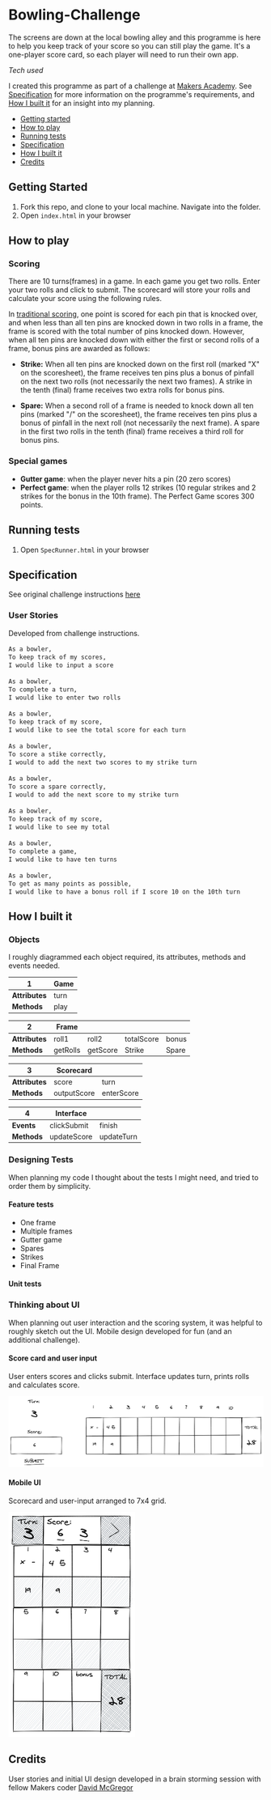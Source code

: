 # Bowling-Challenge #

The screens are down at the local bowling alley and this programme is here to help you keep track of your score so you can still play the game. It's a one-player score card, so each player will need to run their own app.

*Tech used*

I created this programme as part of a challenge at [Makers Academy](https://github.com/makersacademy). See [Specification](#Specification) for more information on the programme's requirements, and [How I built it](#How-i-built-it) for an insight into my planning.


* [Getting started](#Getting-Started)
* [How to play](#How-to-play)
* [Running tests](#Running-tests)
* [Specification](#Specification)
* [How I built it](#How-i-built-it)
* [Credits](#credits)


## Getting Started ##

1. Fork this repo, and clone to your local machine. Navigate into the folder.
2. Open `index.html` in your browser

## How to play ##

### Scoring ###

There are 10 turns(frames) in a game. In each game you get two rolls. Enter your two rolls and click to submit. The scorecard will store your rolls and calculate your score using the following rules.

In [traditional scoring](https://en.wikipedia.org/wiki/Ten-pin_bowling#Traditional_scoring), one point is scored for each pin that is knocked over, and when less than all ten pins are knocked down in two rolls in a frame, the frame is scored with the total number of pins knocked down. However, when all ten pins are knocked down with either the first or second rolls of a frame, bonus pins are awarded as follows:

- **Strike:** When all ten pins are knocked down on the first roll (marked "X" on the scoresheet), the frame receives ten pins plus a bonus of pinfall on the next two rolls (not necessarily the next two frames). A strike in the tenth (final) frame receives two extra rolls for bonus pins.

- **Spare:** When a second roll of a frame is needed to knock down all ten pins (marked "/" on the scoresheet), the frame receives ten pins plus a bonus of pinfall in the next roll (not necessarily the next frame). A spare in the first two rolls in the tenth (final) frame receives a third roll for bonus pins.

### Special games ###

- **Gutter game**: when the player never hits a pin (20 zero scores)
- **Perfect game**: when the player rolls 12 strikes (10 regular strikes and 2 strikes for the bonus in the 10th frame). The Perfect Game scores 300 points.

## Running tests ##

1. Open `SpecRunner.html` in your browser

## Specification ##

See original challenge instructions [here](Challenge-instructions.md)

### User Stories ###

Developed from challenge instructions.​

```
As a bowler,
To keep track of my scores,
I would like to input a score

As a bowler,
To complete a turn,
I would like to enter two rolls

As a bowler,
To keep track of my score,
I would like to see the total score for each turn

As a bowler,
To score a stike correctly,
I would to add the next two scores to my strike turn

As a bowler,
To score a spare correctly,
I would to add the next score to my strike turn

As a bowler,
To keep track of my score,
I would like to see my total

As a bowler,
To complete a game,
I would like to have ten turns

As a bowler,
To get as many points as possible,
I would like to have a bonus roll if I score 10 on the 10th turn
```

## How I built it ##

### Objects ###

I roughly diagrammed each object required, its attributes, methods and events needed.


  | 1            |**Game**|
  |--------------|--------|
  |**Attributes**|turn    |
  |**Methods**   |play    |
  
  

  | 2             |**Frame**|        |          |     | 
  |---------------|---------|--------|----------|-----|
  |**Attributes**|roll1    |roll2   |totalScore|bonus|
  |**Methods**   |getRolls |getScore|Strike    |Spare|

  

  | 3             |**Scorecard**|          |
  |---------------|-------------|----------|
  |**Attributes** |score        |turn      |
  |**Methods**    |outputScore  |enterScore|

  

  |4          |**Interface**|          |
  |-----------|-------------|----------|
  |**Events** |clickSubmit  |finish    |
  |**Methods**|updateScore  |updateTurn|

### Designing Tests 

When planning my code I thought about the tests I might need, and tried to order them by simplicity.

#### Feature tests

- One frame
- Multiple frames
- Gutter game
- Spares
- Strikes
- Final Frame

#### Unit tests

### Thinking about UI

When planning out user interaction and the scoring system, it was helpful to roughly sketch out the UI. Mobile design developed for fun (and an additional challenge).

#### Score card and user input

User enters scores and clicks submit. Interface updates turn, prints rolls and calculates score.

![Scorecard table and user-input model](images/excalidraw-bowling-UI.png)

#### Mobile UI

Scorecard and user-input arranged to 7x4 grid.

![Scorecard and user-input modelled in mobile layout](images/excalidraw-bowling-mobileUI.png)

## Credits

User stories and initial UI design developed in a brain storming session with fellow Makers coder [David McGregor](https://github.com/davmcgregor/)